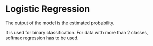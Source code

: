 # Logistic Regression

The output of the model is the estimated probability.

It is used for binary classification. For data with more than 2 classes, softmax regression has to be used.

